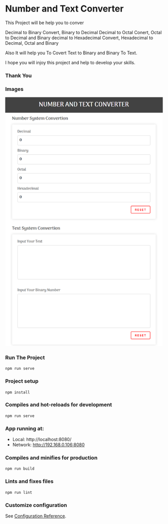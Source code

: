 # Number and Text Converter

This Project will be help you to conver 

Decimal to Binary Convert, Binary to Decimal
Decimal to Octal Conert, Octal to Decimal and Binary
decimal to Hexadecimal Convert, Hexadecimal to Decimal, Octal and Binary 

Also It will help you To Covert
Text to Binary and Binary To Text. 

I hope you will injoy this project and help to develop your skills. 
### Thank You

### Images 
![](img/full_section.png)

### Run The Project 
```
npm run serve
```

### Project setup
```
npm install
```

### Compiles and hot-reloads for development
```
npm run serve
```

### App running at:
  - Local:   http://localhost:8080/
  - Network: http://192.168.0.106:8080 



### Compiles and minifies for production
```
npm run build
```

### Lints and fixes files
```
npm run lint
```

### Customize configuration
See [Configuration Reference](https://cli.vuejs.org/config/).
